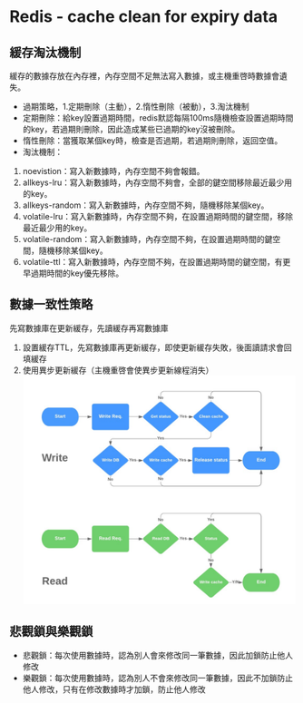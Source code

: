 # Redis - cache clean for expiry data  
## 緩存淘汰機制  
緩存的數據存放在內存裡，內存空間不足無法寫入數據，或主機重啓時數據會遺失。  
- 過期策略，1.定期刪除（主動），2.惰性刪除（被動），3.淘汰機制  
- 定期刪除：給key設置過期時間，redis默認每隔100ms隨機檢查設置過期時間的key，若過期則刪除，因此造成某些已過期的key沒被刪除。  
- 惰性刪除：當獲取某個key時，檢查是否過期，若過期則刪除，返回空值。  
- 淘汰機制：  
1. noevistion：寫入新數據時，內存空間不夠會報錯。  
2. allkeys-lru：寫入新數據時，內存空間不夠會，全部的鍵空間移除最近最少用的key。  
3. allkeys-random：寫入新數據時，內存空間不夠，隨機移除某個key。  
4. volatile-lru：寫入新數據時，內存空間不夠，在設置過期時間的鍵空間，移除最近最少用的key。  
5. volatile-random：寫入新數據時，內存空間不夠，在設置過期時間的鍵空間，隨機移除某個key。  
6. volatile-ttl：寫入新數據時，內存空間不夠，在設置過期時間的鍵空間，有更早過期時間的key優先移除。  

## 數據一致性策略
先寫數據庫在更新緩存，先讀緩存再寫數據庫
1. 設置緩存TTL，先寫數據庫再更新緩存，即使更新緩存失敗，後面讀請求會回填緩存
2. 使用異步更新緩存（主機重啓會使異步更新線程消失）
![Cache Flow](./cache-strategy.jpeg)
## 悲觀鎖與樂觀鎖
  - 悲觀鎖：每次使用數據時，認為別人會來修改同一筆數據，因此加鎖防止他人修改
  - 樂觀鎖：每次使用數據時，認為別人不會來修改同一筆數據，因此不加鎖防止他人修改，只有在修改數據時才加鎖，防止他人修改